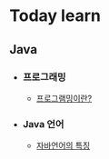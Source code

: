 # Today learn

 ## Java

-  ### 프로그래밍
   - [프로그램밍이란?](https://github.com/kkang4913/learn/blob/master/programming%20language/Programming.md)
- ### Java 언어
   - [자바언어의 특징]()